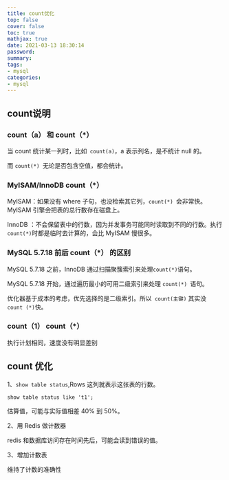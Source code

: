 ```yaml
---
title: count优化
top: false
cover: false
toc: true
mathjax: true
date: 2021-03-13 18:30:14
password:
summary:
tags:
- mysql
categories:
- mysql
---
```


## count说明

### count（a） 和 count（*）

当 count 统计某一列时，比如` count(a)`，a 表示列名，是不统计 null 的。

而 `count(*) `无论是否包含空值，都会统计。

### MyISAM/InnoDB count（*）

 MyISAM：如果没有 where 子句，也没检索其它列，`count(*) `会非常快。 MyISAM 引擎会把表的总行数存在磁盘上。

InnoDB ：不会保留表中的行数，因为并发事务可能同时读取到不同的行数。执行` count(*) `时都是临时去计算的，会比 MyISAM 慢很多。

### MySQL 5.7.18 前后 count（*） 的区别

MySQL 5.7.18 之前，InnoDB 通过扫描聚簇索引来处理` count(*) `语句。

MySQL 5.7.18 开始，通过遍历最小的可用二级索引来处理 `count(*) `语句。

优化器基于成本的考虑，优先选择的是二级索引。所以` count(主键)` 其实没` count (*)`快。

### count（1）   count（*）

执行计划相同，速度没有明显差别

## count 优化

1、`show table status`,Rows 这列就表示这张表的行数。

```mysql
show table status like 't1';
```

估算值，可能与实际值相差 40% 到 50%。

2、用 Redis 做计数器

redis 和数据库访问存在时间先后，可能会读到错误的值。

3、增加计数表

维持了计数的准确性

